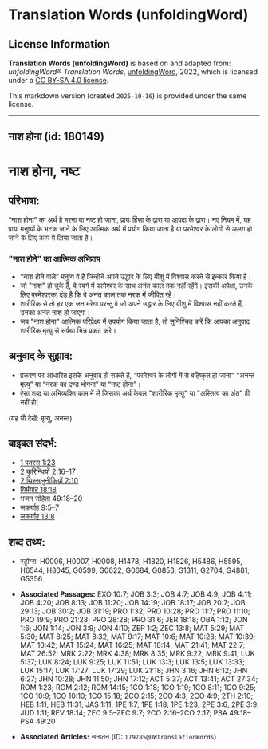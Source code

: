 # Translation Words (unfoldingWord)

## License Information

**Translation Words (unfoldingWord)** is based on and adapted from: _unfoldingWord® Translation Words_, [unfoldingWord](https://unfoldingword.org/utw), 2022, which is licensed under a [CC BY-SA 4.0 license](https://creativecommons.org/licenses/by-sa/4.0/legalcode.en).

This markdown version (created `2025-10-16`) is provided under the same license.



--------------------------------

## नाश होना (id: 180149)

नाश होना, नष्ट
==============

परिभाषा:
--------

“नाश होना” का अर्थ है मरना या नष्ट हो जाना, प्रायः हिंसा के द्वारा या आपदा के द्वारा। नए नियम में, यह प्रायः मनुष्यों के भटक जाने के लिए आत्मिक अर्थ में प्रयोग किया जाता है या परमेश्वर के लोगों से अलग हो जाने के लिए काम में लिया जाता है।

### "नाश होने" का आत्मिक अभिप्राय

* “नाश होने वाले” मनुष्य वे है जिन्होंने अपने उद्धार के लिए यीशु में विश्वास करने से इन्कार किया है।
* जो "नाश" हो चुके हैं, वे स्वर्ग में परमेश्वर के साथ अनंत काल तक नहीं रहेंगे। इसकी अपेक्षा, उनके लिए परमेश्वरका दंड है कि वे अनंत काल तक नरक में जीवित रहें।
* शारीरिक से तो हर एक जन मरेगा परन्तु वे जो अपने उद्धार के लिए यीशु में विश्वास नहीं करते हैं, उनका अनंत नाश हो जाएगा।
* जब "नाश होना" आत्मिक परिप्रेक्ष्य में उपयोग किया जाता है, तो सुनिश्चित करें कि आपका अनुवाद शारीरिक मृत्यु से सर्वथा भिन्न प्रकट करे।

अनुवाद के सुझाव:
----------------

* प्रकरण पर आधारित इसके अनुवाद हो सकते हैं, "परमेश्वर के लोगों में से बहिष्कृत हो जाना" “अनन्त मृत्यु” या “नरक का दण्ड भोगना” या “नष्ट होना”।
* ऐसा शब्द या अभिव्यक्ति काम में लें जिसका अर्थ केवल "शारीरिक मृत्यु" या "अस्तित्व का अंत" ही नहीं हो\|

(यह भी देखें: मृत्यु, अनन्त)

बाइबल संदर्भ:
-------------

* [1 पतरस 1:23](https://ref.ly/1Pet0:0)
* [2 कुरिन्थियों 2:16–17](https://ref.ly/2Cor0:0)
* [2 थिस्सलुनीकियों 2:10](https://ref.ly/2Thess0:0)
* [यिर्मयाह 18:18](https://ref.ly/Jer18:18)
* भजन संहिता 49:18–20
* [जकर्याह 9:5–7](https://ref.ly/Zech9:5-Zech9:7)
* [जकर्याह 13:8](https://ref.ly/Zech13:8)

शब्द तथ्य:
----------

* स्ट्रोंग्स: H0006, H0007, H0008, H1478, H1820, H1826, H5486, H5595, H6544, H8045, G0599, G0622, G0684, G0853, G1311, G2704, G4881, G5356

* **Associated Passages:** EXO 10:7; JOB 3:3; JOB 4:7; JOB 4:9; JOB 4:11; JOB 4:20; JOB 8:13; JOB 11:20; JOB 14:19; JOB 18:17; JOB 20:7; JOB 29:13; JOB 30:2; JOB 31:19; PRO 1:32; PRO 10:28; PRO 11:7; PRO 11:10; PRO 19:9; PRO 21:28; PRO 28:28; PRO 31:6; JER 18:18; OBA 1:12; JON 1:6; JON 1:14; JON 3:9; JON 4:10; ZEP 1:2; ZEC 13:8; MAT 5:29; MAT 5:30; MAT 8:25; MAT 8:32; MAT 9:17; MAT 10:6; MAT 10:28; MAT 10:39; MAT 10:42; MAT 15:24; MAT 16:25; MAT 18:14; MAT 21:41; MAT 22:7; MAT 26:52; MRK 2:22; MRK 4:38; MRK 8:35; MRK 9:22; MRK 9:41; LUK 5:37; LUK 8:24; LUK 9:25; LUK 11:51; LUK 13:3; LUK 13:5; LUK 13:33; LUK 15:17; LUK 17:27; LUK 17:29; LUK 21:18; JHN 3:16; JHN 6:12; JHN 6:27; JHN 10:28; JHN 11:50; JHN 17:12; ACT 5:37; ACT 13:41; ACT 27:34; ROM 1:23; ROM 2:12; ROM 14:15; 1CO 1:18; 1CO 1:19; 1CO 8:11; 1CO 9:25; 1CO 10:9; 1CO 10:10; 1CO 15:18; 2CO 2:15; 2CO 4:3; 2CO 4:9; 2TH 2:10; HEB 1:11; HEB 11:31; JAS 1:11; 1PE 1:7; 1PE 1:18; 1PE 1:23; 2PE 3:6; 2PE 3:9; JUD 1:11; REV 18:14; ZEC 9:5–ZEC 9:7; 2CO 2:16–2CO 2:17; PSA 49:18–PSA 49:20
* **Associated Articles:** सनातन (ID: `179785@UWTranslationWords`)

